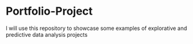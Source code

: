 # Portfolio-Project
I will use this repository to showcase some examples of explorative and predictive data analysis projects
